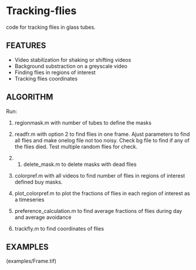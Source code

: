 Tracking-flies
==============
code for tracking flies in glass tubes.

FEATURES
--------

* Video stabilization for shaking or shifting videos
* Background substraction on a greyscale video
* Finding flies in regions of interest
* Tracking flies coordinates

ALGORITHM
---------
Run:

1) regionmask.m with number of tubes to define the masks 

2) readfr.m with option 2 to find flies in one frame. Ajust parameters to find all flies and make onelog file not too noisy. Check bg file to find if any of the flies died. Test multiple random flies for check.

2. 1) delete_mask.m to delete masks with dead flies

3) colorpref.m with all videos to find number of flies in regions of interest defined buy masks.

4) plot_colorpref.m to plot the fractions of flies in each region of interest as a timeseries

5) preference_calculation.m to find average fractions of flies during day and average avoidance

6) trackfly.m to find coordinates of flies 

EXAMPLES
--------

(examples/Frame.tif)
